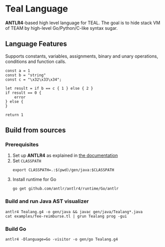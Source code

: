 # Teal Language

**ANTLR4**-based high level language for TEAL.
The goal is to hide stack VM of TEAM by high-level Go/Python/C-like syntax sugar.

## Language Features

Supports constants, variables, assignments, binary and unary operations, conditions and function calls.

```
const a = 1
const b = "string"
const c = "\x32\x33\x34";

let result = if b == c { 1 } else { 2 }
if result == 0 {
    error
} else {
}

return 1
```

## Build from sources

### Prerequisites

1. Set up **ANTLR4** as explained in [the documentation](https://www.antlr.org/)
2. Set `CLASSPATH`
    ```
    export CLASSPATH=.:$(pwd)/gen/java:$CLASSPATH
    ```
3. Install runtime for Go
    ```
    go get github.com/antlr/antlr4/runtime/Go/antlr
    ```

### Build and run Java AST visualizer

```
antlr4 Tealang.g4 -o gen/java && javac gen/java/Tealang*.java
cat examples/fee-reimburse.tl | grun Tealang prog -gui
```

### Build Go

```
antlr4 -Dlanguage=Go -visitor -o gen/go Tealang.g4
```